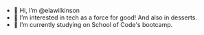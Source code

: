 - 👋 Hi, I’m @elawilkinson
- 👀 I’m interested in tech as a force for good! And also in desserts.
- 🌱 I’m currently studying on School of Code's bootcamp.

<!---
elawilkinson/elawilkinson is a ✨ special ✨ repository because its `README.md` (this file) appears on your GitHub profile.
You can click the Preview link to take a look at your changes.
--->
